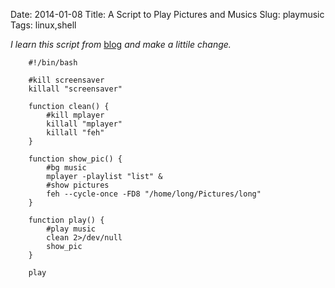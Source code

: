Date: 2014-01-08
Title: A Script to Play Pictures and Musics
Slug: playmusic
Tags: linux,shell


*I learn this script from*  [blog](http://hongjiang.info/script-for-wedding/) *and make a littile change.*

		#!/bin/bash 

		#kill screensaver
		killall "screensaver"

		function clean() {
			#kill mplayer
			killall "mplayer"
			killall "feh"
		}

		function show_pic() {
			#bg music
			mplayer -playlist "list" &
			#show pictures
			feh --cycle-once -FD8 "/home/long/Pictures/long"
		}

		function play() {
			#play music
			clean 2>/dev/null
			show_pic
		}

		play
